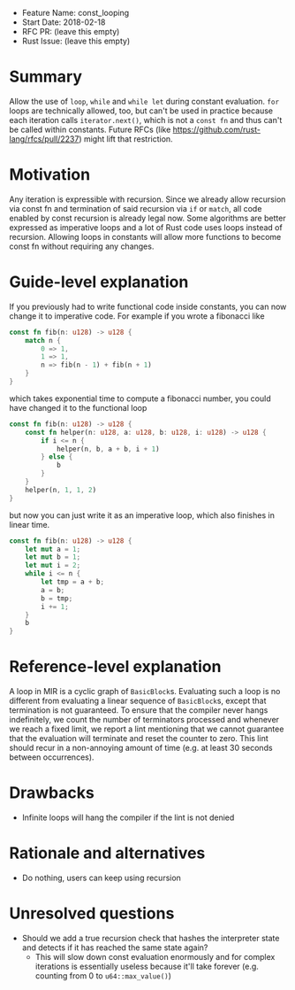 - Feature Name: const_looping
- Start Date: 2018-02-18
- RFC PR: (leave this empty)
- Rust Issue: (leave this empty)

# Summary
[summary]: #summary

Allow the use of `loop`, `while` and `while let` during constant evaluation.
`for` loops are technically allowed, too, but can't be used in practice because
each iteration calls `iterator.next()`, which is not a `const fn` and thus can't
be called within constants. Future RFCs (like
https://github.com/rust-lang/rfcs/pull/2237) might lift that restriction.

# Motivation
[motivation]: #motivation

Any iteration is expressible with recursion. Since we already allow recursion
via const fn and termination of said recursion via `if` or `match`, all code
enabled by const recursion is already legal now. Some algorithms are better
expressed as imperative loops and a lot of Rust code uses loops instead of
recursion. Allowing loops in constants will allow more functions to become const
fn without requiring any changes.

# Guide-level explanation
[guide-level-explanation]: #guide-level-explanation

If you previously had to write functional code inside constants, you can now
change it to imperative code. For example if you wrote a fibonacci like

```rust
const fn fib(n: u128) -> u128 {
    match n {
        0 => 1,
        1 => 1,
        n => fib(n - 1) + fib(n + 1)
    }
}
```

which takes exponential time to compute a fibonacci number, you could have
changed it to the functional loop

```rust
const fn fib(n: u128) -> u128 {
    const fn helper(n: u128, a: u128, b: u128, i: u128) -> u128 {
        if i <= n {
            helper(n, b, a + b, i + 1)
        } else {
            b
        }
    }
    helper(n, 1, 1, 2)
}
```

but now you can just write it as an imperative loop, which also finishes in
linear time.

```rust
const fn fib(n: u128) -> u128 {
    let mut a = 1;
    let mut b = 1;
    let mut i = 2;
    while i <= n {
        let tmp = a + b;
        a = b;
        b = tmp;
        i += 1;
    }
    b
}
```

# Reference-level explanation
[reference-level-explanation]: #reference-level-explanation

A loop in MIR is a cyclic graph of `BasicBlock`s. Evaluating such a loop is no
different from evaluating a linear sequence of `BasicBlock`s, except that
termination is not guaranteed. To ensure that the compiler never hangs
indefinitely, we count the number of terminators processed and whenever we reach
a fixed limit, we report a lint mentioning that we cannot guarantee that the
evaluation will terminate and reset the counter to zero. This lint should recur
in a non-annoying amount of time (e.g. at least 30 seconds between occurrences).

# Drawbacks
[drawbacks]: #drawbacks

* Infinite loops will hang the compiler if the lint is not denied

# Rationale and alternatives
[alternatives]: #alternatives

- Do nothing, users can keep using recursion

# Unresolved questions
[unresolved]: #unresolved-questions

* Should we add a true recursion check that hashes the interpreter state and
  detects if it has reached the same state again?
    * This will slow down const evaluation enormously and for complex iterations
      is essentially useless because it'll take forever (e.g. counting from 0 to
      `u64::max_value()`)
